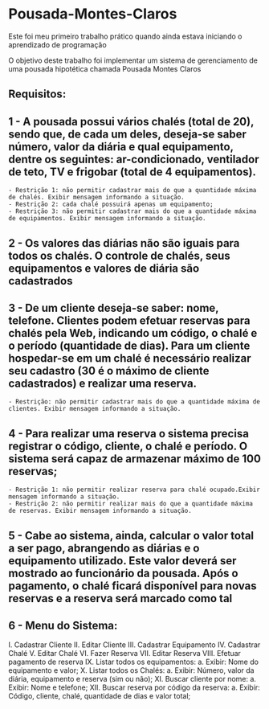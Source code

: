 # Pousada-Montes-Claros
Este foi meu primeiro trabalho prático quando ainda estava iniciando o aprendizado de programação<br>

O objetivo deste trabalho foi implementar um sistema de gerenciamento de uma pousada hipotética chamada Pousada Montes Claros<br>

## Requisitos:
  ## 1 - A pousada possui vários chalés (total de 20), sendo que, de cada um deles, deseja-se saber número, valor da diária e qual equipamento, dentre os seguintes: ar-condicionado, ventilador de teto, TV e frigobar (total de 4 equipamentos).
    - Restrição 1: não permitir cadastrar mais do que a quantidade máxima de chalés. Exibir mensagem informando a situação.
    - Restrição 2: cada chalé possuirá apenas um equipamento;
    - Restrição 3: não permitir cadastrar mais do que a quantidade máxima de equipamentos. Exibir mensagem informando a situação.
    
  ## 2 - Os valores das diárias não são iguais para todos os chalés. O controle de chalés, seus equipamentos e valores de diária são cadastrados
  
  ## 3 -  De um cliente deseja-se saber: nome, telefone. Clientes podem efetuar reservas para chalés pela Web, indicando um código, o chalé e o período (quantidade de dias). Para um cliente hospedar-se em um chalé é necessário realizar seu cadastro (30 é o máximo de cliente cadastrados) e realizar uma reserva.
    - Restrição: não permitir cadastrar mais do que a quantidade máxima de clientes. Exibir mensagem informando a situação.

## 4 - Para realizar uma reserva o sistema precisa registrar o código, cliente, o chalé e período. O sistema será capaz de armazenar máximo de 100 reservas;
    - Restrição 1: não permitir realizar reserva para chalé ocupado.Exibir mensagem informando a situação.
    - Restrição 2: não permitir realizar mais do que a quantidade máxima de reservas. Exibir mensagem informando a situação.

## 5 - Cabe ao sistema, ainda, calcular o valor total a ser pago, abrangendo as diárias e o equipamento utilizado. Este valor deverá ser mostrado ao funcionário da pousada. Após o pagamento, o chalé ficará disponível para novas reservas e a reserva será marcado como tal

## 6 - Menu do Sistema:
I. Cadastrar Cliente
II. Editar Cliente
III. Cadastrar Equipamento
IV. Cadastrar Chalé
V. Editar Chalé
VI. Fazer Reserva
VII. Editar Reserva
VIII. Efetuar pagamento de reserva
IX. Listar todos os equipamentos:
  a. Exibir: Nome do equipamento e valor;
X. Listar todos os Chalés:
  a. Exibir: Número, valor da diária, equipamento e reserva (sim ou não);
XI. Buscar cliente por nome:
  a. Exibir: Nome e telefone;
XII. Buscar reserva por código da reserva:
  a. Exibir: Código, cliente, chalé, quantidade de dias e valor total;

